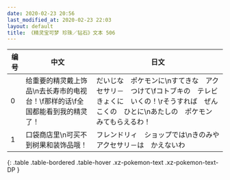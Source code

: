 ```yaml
---
date: 2020-02-23 20:56
last_modified_at: 2020-02-23 22:03
layout: default
title: 《精灵宝可梦 珍珠／钻石》文本 506
---
```

| 编号 | 中文 | 日文 |
| ---- | ---- | ---- |
| 0 | 给重要的精灵戴上饰品\n去长寿市的电视台！\f那样的话\f全国都能看到我的精灵了！ | だいじな　ポケモンに\nすてきな　アクセサリ－　つけて\fコトブキの　テレビきょくに　いくの！\rそうすれば　ぜんこくの　ひとに\nあたしの　ポケモン　みてもらえるわ！ |
| 1 | 口袋商店里\n可买不到树果和装饰品哦！ | フレンドリィ　ショップでは\nきのみや　アクセサリ－は　かえないわ |
{: .table .table-bordered .table-hover .xz-pokemon-text .xz-pokemon-text-DP }